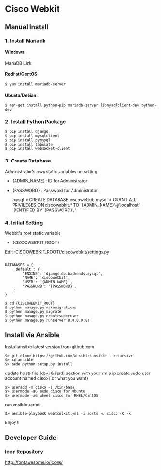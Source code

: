 
# Cisco Webkit

## Manual Install

### 1. Install Mariadb

#### Windows

[MariaDB Link](https://downloads.mariadb.org/interstitial/mariadb-10.1.14/winx64-packages/mariadb-10.1.14-winx64.msi/from/http%3A//ftp.utexas.edu/mariadb/)

#### Redhat/CentOS
	
	$ yum install mariadb-server

#### Ubuntu/Debian: 

	$ apt-get install python-pip mariadb-server libmysqlclient-dev python-dev

### 2. Install Python Package 

	$ pip install django
	$ pip install mysqlclient
	$ pip install pymysql
	$ pip install tabulate
	$ pip install websocket-client 

### 3. Create Database
Administrator's own static variables on setting
* {ADMIN_NAME} : ID for Administrator
* {PASSWORD} : Password for Administrator

	mysql > CREATE DATABASE ciscowebkit;
	mysql > GRANT ALL PRIVILEGES ON ciscowebkit.* TO '{ADMIN_NAME}'@'localhost' IDENTIFIED BY '{PASSWORD}';"

### 4. Initial Setting
Webkit's root static variable
* {CISCOWEBKIT_ROOT}

Edit {CISCOWEBKIT_ROOT}/ciscowebkit/settings.py

<code>
DATABASES = {
    'default': {
        'ENGINE': 'django.db.backends.mysql',
        'NAME': 'ciscowebkit',
        'USER': '{ADMIN_NAME}',
        'PASSWORD': '{PASSWORD}',
    }
}
</code>

	$ cd {CISCOWEBKIT_ROOT}
	$ python manage.py makemigrations
	$ python manage.py migrate
	$ python manage.py createsuperuser
	$ python manage.py runserver 0.0.0.0:80

## Install via Ansible

Install ansible latest version from github.com
```
$> git clone https://github.com/ansible/ansible --recursive 
$> cd ansible 
$> sudo python setup.py install 
```

update hosts file [dev] & [prd] section with your vm's ip 
create sudo user account named cisco ( or what you want) 
```
$> useradd -m cisco -s /bin/bash 
$> usermode -aG sudo cisco for Ubuntu 
$> usermode -aG wheel cisco for RHEL/CentOS
```

run ansible script 
```
$> ansible-playbook webtoolkit.yml -i hosts -u cisco -K -k 
```

Enjoy !!


## Developer Guide

### Icon Repository
http://fontawesome.io/icons/